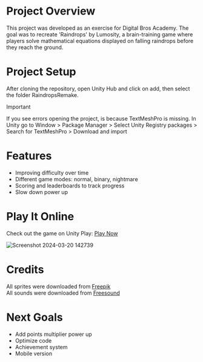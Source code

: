 # Project Overview
This project was developed as an exercise for Digital Bros Academy. The goal was to recreate 'Raindrops' by Lumosity, a brain-training game where players solve mathematical equations displayed on falling raindrops before they reach the ground.

# Project Setup
After cloning the repository, open Unity Hub and click on add, then select the folder RaindropsRemake.
> [!IMPORTANT]  
> If you see errors opening the project, is because TextMeshPro is missing.
> In Unity go to Window > Package Manager > Select Unity Registry packages > Search for TextMeshPro > Download and import

# Features
* Improving difficulty over time
* Different game modes: normal, binary, nightmare
* Scoring and leaderboards to track progress
* Slow down power up

# Play It Online
Check out the game on Unity Play: [Play Now](https://play.unity.com/mg/other/build-1-1-webgl)

![Screenshot 2024-03-20 142739](https://github.com/diegogurr/RaindropsRemake/assets/15808019/f7ef812b-5899-4d45-8aec-00787cda4c5e)

# Credits
All sprites were downloaded from [Freepik](https://www.freepik.com/)  
All sounds were downloaded from [Freesound](https://www.freesound.org/)

# Next Goals
* Add points multiplier power up
* Optimize code
* Achievement system
* Mobile version

